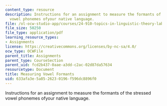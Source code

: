 ```yaml
---
content_type: resource
description: Instructions for an assignment to measure the formants of the stressed
  vowel phonemes ofyour native language.
file: /ol-ocw-studio-app/courses/24-910-topics-in-linguistic-theory-laboratory-phonology-spring-2007/633afa3e5a8526230196f596dc8896f0_vowel_formants.pdf
file_size: 50250
file_type: application/pdf
learning_resource_types:
- Assignments
license: https://creativecommons.org/licenses/by-nc-sa/4.0/
ocw_type: OCWFile
parent_title: Assignments
parent_type: CourseSection
parent_uid: fcd2b437-0aae-a3dd-c2ac-02d87da57634
resourcetype: Document
title: Measuring Vowel Formants
uid: 633afa3e-5a85-2623-0196-f596dc8896f0
---
```

Instructions for an assignment to measure the formants of the stressed vowel phonemes ofyour native language.
